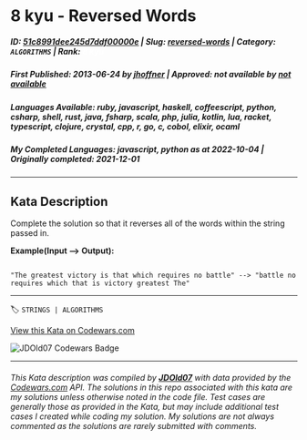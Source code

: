 # 8 kyu - Reversed Words

##### **ID**: [51c8991dee245d7ddf00000e](https://www.codewars.com/kata/51c8991dee245d7ddf00000e) | **Slug**: [reversed-words](https://www.codewars.com/kata/51c8991dee245d7ddf00000e) | **Category**: `ALGORITHMS` | **Rank**: <span style="color:white">8 kyu</span>

##### **First Published**: 2013-06-24 ***by*** [jhoffner](https://www.codewars.com/users/jhoffner) | **Approved**: *not available* ***by*** [*not available*](*https://www.codewars.com*)

##### **Languages Available**: ruby, javascript, haskell, coffeescript, python, csharp, shell, rust, java, fsharp, scala, php, julia, kotlin, lua, racket, typescript, clojure, crystal, cpp, r, go, c, cobol, elixir, ocaml

##### **My Completed Languages**: javascript, python ***as at*** 2022-10-04 | **Originally completed**: 2021-12-01

---

## Kata Description


Complete the solution so that it reverses all of the words within the string passed in. 



**Example(Input --> Output):**

```

"The greatest victory is that which requires no battle" --> "battle no requires which that is victory greatest The"

```





---


🏷 `STRINGS | ALGORITHMS`


[View this Kata on Codewars.com](https://www.codewars.com/kata/51c8991dee245d7ddf00000e)

![](https://www.codewars.com/users/jdold07/badges/large "JDOld07 Codewars Badge")

---

###### *This Kata description was compiled by [**JDOld07**](https://tpstech.dev) with data provided by the [Codewars.com](https://www.codewars.com) API.  The solutions in this repo associated with this kata are my solutions unless otherwise noted in the code file.  Test cases are generally those as provided in the Kata, but may include additional test cases I created while coding my solution.  My solutions are not always commented as the solutions are rarely submitted with comments.*

